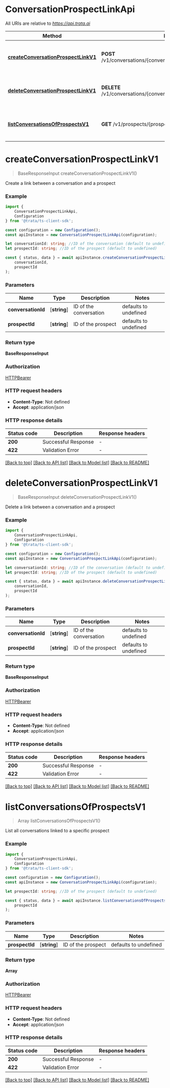 # ConversationProspectLinkApi

All URIs are relative to *https://api.trata.ai*

|Method | HTTP request | Description|
|------------- | ------------- | -------------|
|[**createConversationProspectLinkV1**](#createconversationprospectlinkv1) | **POST** /v1/conversations/{conversation_id}/prospects/{prospect_id}/links | Create a link between a conversation and a prospect|
|[**deleteConversationProspectLinkV1**](#deleteconversationprospectlinkv1) | **DELETE** /v1/conversations/{conversation_id}/prospects/{prospect_id}/links | Delete a link between a conversation and a prospect|
|[**listConversationsOfProspectsV1**](#listconversationsofprospectsv1) | **GET** /v1/prospects/{prospect_id}/conversations | List all conversations linked to a specific prospect|

# **createConversationProspectLinkV1**
> BaseResponseInput createConversationProspectLinkV1()

Create a link between a conversation and a prospect

### Example

```typescript
import {
    ConversationProspectLinkApi,
    Configuration
} from '@trata/ts-client-sdk';

const configuration = new Configuration();
const apiInstance = new ConversationProspectLinkApi(configuration);

let conversationId: string; //ID of the conversation (default to undefined)
let prospectId: string; //ID of the prospect (default to undefined)

const { status, data } = await apiInstance.createConversationProspectLinkV1(
    conversationId,
    prospectId
);
```

### Parameters

|Name | Type | Description  | Notes|
|------------- | ------------- | ------------- | -------------|
| **conversationId** | [**string**] | ID of the conversation | defaults to undefined|
| **prospectId** | [**string**] | ID of the prospect | defaults to undefined|


### Return type

**BaseResponseInput**

### Authorization

[HTTPBearer](../README.md#HTTPBearer)

### HTTP request headers

 - **Content-Type**: Not defined
 - **Accept**: application/json


### HTTP response details
| Status code | Description | Response headers |
|-------------|-------------|------------------|
|**200** | Successful Response |  -  |
|**422** | Validation Error |  -  |

[[Back to top]](#) [[Back to API list]](../README.md#documentation-for-api-endpoints) [[Back to Model list]](../README.md#documentation-for-models) [[Back to README]](../README.md)

# **deleteConversationProspectLinkV1**
> BaseResponseInput deleteConversationProspectLinkV1()

Delete a link between a conversation and a prospect

### Example

```typescript
import {
    ConversationProspectLinkApi,
    Configuration
} from '@trata/ts-client-sdk';

const configuration = new Configuration();
const apiInstance = new ConversationProspectLinkApi(configuration);

let conversationId: string; //ID of the conversation (default to undefined)
let prospectId: string; //ID of the prospect (default to undefined)

const { status, data } = await apiInstance.deleteConversationProspectLinkV1(
    conversationId,
    prospectId
);
```

### Parameters

|Name | Type | Description  | Notes|
|------------- | ------------- | ------------- | -------------|
| **conversationId** | [**string**] | ID of the conversation | defaults to undefined|
| **prospectId** | [**string**] | ID of the prospect | defaults to undefined|


### Return type

**BaseResponseInput**

### Authorization

[HTTPBearer](../README.md#HTTPBearer)

### HTTP request headers

 - **Content-Type**: Not defined
 - **Accept**: application/json


### HTTP response details
| Status code | Description | Response headers |
|-------------|-------------|------------------|
|**200** | Successful Response |  -  |
|**422** | Validation Error |  -  |

[[Back to top]](#) [[Back to API list]](../README.md#documentation-for-api-endpoints) [[Back to Model list]](../README.md#documentation-for-models) [[Back to README]](../README.md)

# **listConversationsOfProspectsV1**
> Array<ConversationOutput> listConversationsOfProspectsV1()

List all conversations linked to a specific prospect

### Example

```typescript
import {
    ConversationProspectLinkApi,
    Configuration
} from '@trata/ts-client-sdk';

const configuration = new Configuration();
const apiInstance = new ConversationProspectLinkApi(configuration);

let prospectId: string; //ID of the prospect (default to undefined)

const { status, data } = await apiInstance.listConversationsOfProspectsV1(
    prospectId
);
```

### Parameters

|Name | Type | Description  | Notes|
|------------- | ------------- | ------------- | -------------|
| **prospectId** | [**string**] | ID of the prospect | defaults to undefined|


### Return type

**Array<ConversationOutput>**

### Authorization

[HTTPBearer](../README.md#HTTPBearer)

### HTTP request headers

 - **Content-Type**: Not defined
 - **Accept**: application/json


### HTTP response details
| Status code | Description | Response headers |
|-------------|-------------|------------------|
|**200** | Successful Response |  -  |
|**422** | Validation Error |  -  |

[[Back to top]](#) [[Back to API list]](../README.md#documentation-for-api-endpoints) [[Back to Model list]](../README.md#documentation-for-models) [[Back to README]](../README.md)

